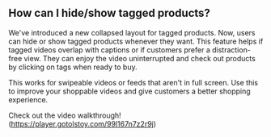 ## How can I hide/show tagged products?

We've introduced a new collapsed layout for tagged products. Now, users can hide or show tagged products whenever they want. This feature helps if tagged videos overlap with captions or if customers prefer a distraction-free view. They can enjoy the video uninterrupted and check out products by clicking on tags when ready to buy.

This works for swipeable videos or feeds that aren't in full screen. Use this to improve your shoppable videos and give customers a better shopping experience.

Check out the video walkthrough! (https://player.gotolstoy.com/99l167n7z2r9j)

